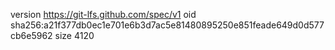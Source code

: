 version https://git-lfs.github.com/spec/v1
oid sha256:a21f377db0ec1e701e6b3d7ac5e81480895250e851feade649d0d577cb6e5962
size 4120
